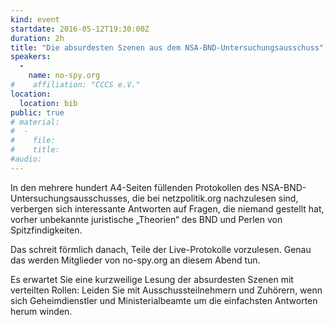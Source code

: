```yaml
---
kind: event
startdate: 2016-05-12T19:30:00Z
duration: 2h
title: "Die absurdesten Szenen aus dem NSA-BND-Untersuchungsausschuss"
speakers:
  -
    name: no-spy.org
#    affiliation: "CCCS e.V."
location:
  location: bib
public: true
# material:
#  -
#    file:
#    title:
#audio:
---
```

In den mehrere hundert A4-Seiten füllenden Protokollen des
NSA-BND-Untersuchungsausschusses, die bei netzpolitik.org nachzulesen
sind, verbergen sich interessante Antworten auf Fragen, die niemand
gestellt hat, vorher unbekannte juristische „Theorien“ des BND und
Perlen von Spitzfindigkeiten.


Das schreit förmlich danach, Teile der Live-Protokolle
vorzulesen. Genau das werden Mitglieder von no-spy.org an diesem Abend tun.


Es erwartet Sie eine kurzweilige Lesung der absurdesten Szenen mit
verteilten Rollen: Leiden Sie mit Ausschussteilnehmern und Zuhörern,
wenn sich Geheimdienstler und Ministerialbeamte um die einfachsten
Antworten herum winden.
